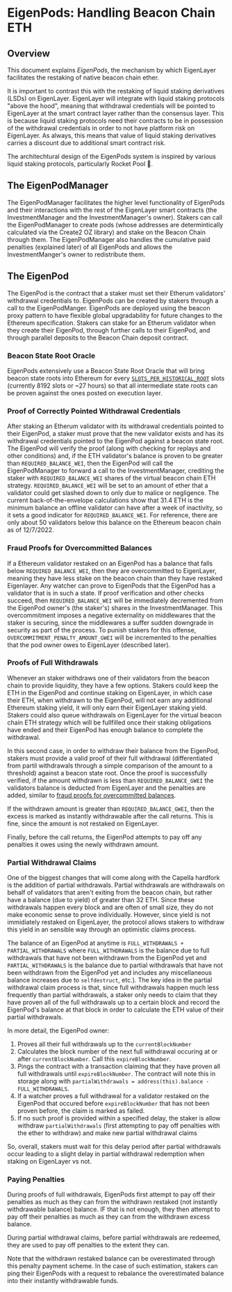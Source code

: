 
# EigenPods: Handling Beacon Chain ETH

## Overview

This document explains *EigenPods*, the mechanism by which EigenLayer facilitates the restaking of native beacon chain ether.

It is important to contrast this with the restaking of liquid staking derivatives (LSDs) on EigenLayer. EigenLayer will integrate with liquid staking protocols "above the hood", meaning that withdrawal credentials will be pointed to EigenLayer at the smart contract layer rather than the consensus layer. This is because liquid staking protocols need their contracts to be in possession of the withdrawal credentials in order to not have platform risk on EigenLayer. As always, this means that value of liquid staking derivatives carries a discount due to additional smart contract risk.

The architechtural design of the EigenPods system is inspired by various liquid staking protocols, particularly Rocket Pool 🚀.

## The EigenPodManager

The EigenPodManager facilitates the higher level functionality of EigenPods and their interactions with the rest of the EigenLayer smart contracts (the InvestmentManager and the InvestmentManager's owner). Stakers can call the EigenPodManager to create pods (whose addresses are determintically calculated via the Create2 OZ library) and stake on the Beacon Chain through them. The EigenPodManager also handles the cumulative paid penalties (explained later) of all EigenPods and allows the InvestmentManger's owner to redistribute them. 

## The EigenPod

The EigenPod is the contract that a staker must set their Etherum validators' withdrawal credentials to. EigenPods can be created by stakers through a call to the EigenPodManger. EigenPods are deployed using the beacon proxy pattern to have flexible global upgradability for future changes to the Ethereum specification. Stakers can stake for an Etherum validator when they create their EigenPod, through further calls to their EigenPod, and through parallel deposits to the Beacon Chain deposit contract.

### Beacon State Root Oracle

EigenPods extensively use a Beacon State Root Oracle that will bring beacon state roots into Ethereum for every [`SLOTS_PER_HISTORICAL_ROOT`](https://github.com/ethereum/consensus-specs/blob/dev/specs/phase0/beacon-chain.md#time-parameters) slots (currently 8192 slots or ~27 hours) so that all intermediate state roots can be proven against the ones posted on execution layer.

### Proof of Correctly Pointed Withdrawal Credentials

After staking an Etherum validator with its withdrawal credentials pointed to their EigenPod, a staker must prove that the new validator exists and has its withdrawal credentials pointed to the EigenPod against a beacon state root. The EigenPod will verify the proof (along with checking for replays and other conditions) and, if the ETH validator's balance is proven to be greater than `REQUIRED_BALANCE_WEI`, then the EigenPod will call the EigenPodManager to forward a call to the InvestmentManager, crediting the staker with `REQUIRED_BALANCE_WEI` shares of the virtual beacon chain ETH strategy. `REQUIRED_BALANCE_WEI` will be set to an amount of ether that a validator could get slashed down to only due to malice or negligence. The current back-of-the-envelope calculations show that 31.4 ETH is the minimum balance an offline validator can have after a week of inactivity, so it sets a good indicator for `REQUIRED_BALANCE_WEI`. For reference, there are only about 50 validators below this balance on the Ethereum beacon chain as of 12/7/2022.

### Fraud Proofs for Overcommitted Balances

If a Ethereum validator restaked on an EigenPod has a balance that falls below `REQUIRED_BALANCE_WEI`, then they are overcommitted to EigenLayer, meaning they have less stake on the beacon chain than they have restaked Eigenlayer. Any watcher can prove to EigenPods that the EigenPod has a validator that is in such a state. If proof verification and other checks succeed, then `REQUIRED_BALANCE_WEI` will be immediately decremented from the EigenPod owner's (the staker's) shares in the InvestmentManager. This overcommitment imposes a negative externality on middlewares that the staker is securing, since the middlewares a suffer sudden downgrade in security as part of the process. To punish stakers for this offense, `OVERCOMMITMENT_PENALTY_AMOUNT_GWEI` will be incremented to the penalties that the pod owner owes to EigenLayer (described later).

### Proofs of Full Withdrawals

Whenever an staker withdraws one of their validators from the beacon chain to provide liquidity, they have a few options. Stakers could keep the ETH in the EigenPod and continue staking on EigenLayer, in which case their ETH, when withdrawn to the EigenPod, will not earn any additional Ethereum staking yield, it will only earn their EigenLayer staking yield. Stakers could also queue withdrawals on EigenLayer for the virtual beacon chain ETH strategy which will be fullfilled once their staking obligations have ended and their EigenPod has enough balance to complete the withdrawal.

In this second case, in order to withdraw their balance from the EigenPod, stakers must provide a valid proof of their full withdrawal (differentiated from partil withdrawals through a simple comparison of the amount to a threshold) against a beacon state root. Once the proof is successfully verified, if the amount withdrawn is less than `REQUIRED_BALANCE_GWEI` the validators balance is deducted from EigenLayer and the penalties are added, similar to [fraud proofs for overcommitted balances](https://github.com/Layr-Labs/eignlayr-contracts/edit/update-eigenpod-withdrawals/docs/EigenPods.md#fraud-proofs-for-overcommitted-balances). 

If the withdrawn amount is greater than `REQUIRED_BALANCE_GWEI`, then the excess is marked as instantly withdrawable after the call returns. This is fine, since the amount is not restaked on EigenLayer.

Finally, before the call returns, the EigenPod attempts to pay off any penalties it owes using the newly withdrawn amount.

### Partial Withdrawal Claims

One of the biggest changes that will come along with the Capella hardfork is the addition of partial withdrawals. Partial withdrawals are withdrawals on behalf of validators that aren't exiting from the beacon chain, but rather have a balance (due to yield) of greater than 32 ETH. Since these withdrawals happen every block and are often of small size, they do not make economic sense to prove individually. However, since yield is not immidiately restaked on EigenLayer, the protocol allows stakers to withdraw this yield in an sensible way through an optimistic claims process. 

The balance of an EigenPod at anytime is `FULL_WITHDRAWALS + PARTIAL_WITHDRAWALS` where `FULL_WITHDRAWALS` is the balance due to full withdrawals that have not been withdrawn from the EigenPod yet and `PARTIAL_WITHDRAWALS`  is the balance due to partial withdrawals that have not been withdrawn from the EigenPod yet and includes any miscellaneous balance increases due to `selfdestruct`, etc.). The key idea in the partial withdrawal claim process is that, since full withdrawals happen much less frequently than partial withdrawals, a staker only needs to claim that they have proven all of the full withdrawals up to a certain block and record the EigenPod's balance at that block in order to calculate the ETH value of their partial withdrawals. 

In more detail, the EigenPod owner:
1. Proves all their full withdrawals up to the `currentBlockNumber`
2. Calculates the block number of the next full withdrawal occuring at or after `currentBlockNumber`. Call this `expireBlockNumber`.
3. Pings the contract with a transaction claiming that they have proven all full withdrawals until `expireBlockNumber`. The contract will note this in storage along with `partialWithdrawals = address(this).balance - FULL_WITHDRAWALS`.
4. If a watcher proves a full withdrawal for a validator restaked on the EigenPod that occured before `expireBlockNumber` that has not been proven before, the claim is marked as failed.
5. If no such proof is provided within a specified delay, the staker is allow withdraw `partialWithdrawals` (first attempting to pay off penalties with the ether to withdraw) and make new partial withdrawal claims

So, overall, stakers must wait for this delay period after partial withdrawals occur leading to a slight delay in partial withdrawal redemption when staking on EigenLayer vs not.

### Paying Penalties

During proofs of full withdrawals, EigenPods first attempt to pay off their penalties as much as they can from the withdrawn restaked (not instantly withdrawable balance) balance. IF that is not enough, they then attempt to pay off their penalties as much as they can from the withdrawn excess balance.

During partial withdrawal claims, before partial withdrawals are redeemed, they are used to pay off penalties to the extent they can.

Note that the withdrawn restaked balance can be overestimated through this penalty payment scheme. In the case of such estimation, stakers can ping their EigenPods with a request to rebalance the overestimated balance into their instantly withdrawable funds.
